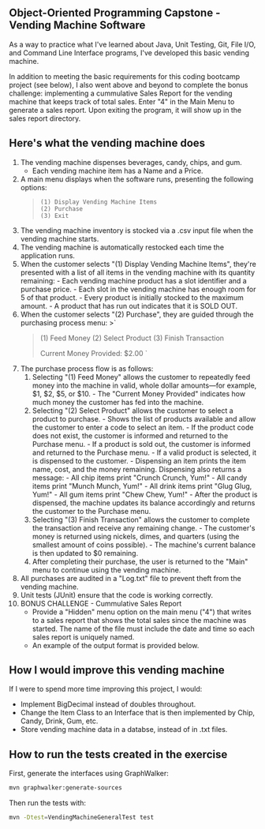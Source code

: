 ## Object-Oriented Programming Capstone - Vending Machine Software

As a way to practice what I've learned about Java, Unit Testing, Git, File I/O,
and Command Line Interface programs, I've developed this basic vending machine.

In addition to meeting the basic requirements for this coding bootcamp project (see below), I
also went above and beyond to complete the bonus challenge: implementing a cummulative
Sales Report for the vending machine that keeps track of total sales. Enter "4" in the
Main Menu to generate a sales report. Upon exiting the program, it will show up in the
sales report directory.

## Here's what the vending machine does

1. The vending machine dispenses beverages, candy, chips, and gum.
   - Each vending machine item has a Name and a Price.
2. A main menu displays when the software runs, presenting the following options:
   > ```
   > (1) Display Vending Machine Items
   > (2) Purchase
   > (3) Exit
   > ```
3. The vending machine inventory is stocked via a .csv input file when the vending machine
   starts.
4. The vending machine is automatically restocked each time the application runs.
5. When the customer selects "(1) Display Vending Machine Items", they're presented
   with a list of all items in the vending machine with its quantity remaining: - Each vending machine product has a slot identifier and a purchase price. - Each slot in the vending machine has enough room for 5 of that product. - Every product is initially stocked to the maximum amount. - A product that has run out indicates that it is SOLD OUT.
6. When the customer selects "(2) Purchase", they are guided through the purchasing
   process menu: >`
    >(1) Feed Money
    >(2) Select Product
    >(3) Finish Transaction
    >
    > Current Money Provided: $2.00
    >`
7. The purchase process flow is as follows:
   1. Selecting "(1) Feed Money" allows the customer to repeatedly feed money into the
      machine in valid, whole dollar amounts—for example, $1, $2, $5, or $10. - The "Current Money Provided" indicates how much money the customer
      has fed into the machine.
   2. Selecting "(2) Select Product" allows the customer to select a product to
      purchase. - Shows the list of products available and allow the customer to enter
      a code to select an item. - If the product code does not exist, the customer is informed and returned
      to the Purchase menu. - If a product is sold out, the customer is informed and returned to the
      Purchase menu. - If a valid product is selected, it is dispensed to the customer. - Dispensing an item prints the item name, cost, and the money
      remaining. Dispensing also returns a message: - All chip items print "Crunch Crunch, Yum!" - All candy items print "Munch Munch, Yum!" - All drink items print "Glug Glug, Yum!" - All gum items print "Chew Chew, Yum!" - After the product is dispensed, the machine updates its balance
      accordingly and returns the customer to the Purchase menu.
   3. Selecting "(3) Finish Transaction" allows the customer to complete the
      transaction and receive any remaining change. - The customer's money is returned using nickels, dimes, and quarters
      (using the smallest amount of coins possible). - The machine's current balance is then updated to $0 remaining.
   4. After completing their purchase, the user is returned to the "Main" menu to
      continue using the vending machine.
8. All purchases are audited in a "Log.txt" file to prevent theft from the vending machine.
9. Unit tests (JUnit) ensure that the code is working correctly.
10. BONUS CHALLENGE - Cummulative Sales Report
    - Provide a "Hidden" menu option on the main menu ("4") that writes to a sales
      report that shows the total sales since the machine was started. The name of the
      file must include the date and time so each sales report is uniquely named.
    - An example of the output format is provided below.

## How I would improve this vending machine

If I were to spend more time improving this project, I would:

- Implement BigDecimal instead of doubles throughout.
- Change the Item Class to an Interface that is then implemented by Chip, Candy, Drink, Gum, etc.
- Store vending machine data in a databse, instead of in .txt files.

## How to run the tests created in the exercise

First, generate the interfaces using GraphWalker:

```bash
mvn graphwalker:generate-sources
```

Then run the tests with:

```bash
mvn -Dtest=VendingMachineGeneralTest test
```
